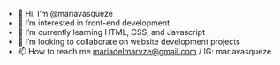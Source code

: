 - 👋 Hi, I’m @mariavasqueze
- 👀 I’m interested in front-end development
- 🌱 I’m currently learning HTML, CSS, and Javascript
- 💞️ I’m looking to collaborate on website development projects
- 📫 How to reach me mariadelmarvze@gmail.com / IG: mariavasqueze

<!---
mariavasqueze/mariavasqueze is a ✨ special ✨ repository because its `README.md` (this file) appears on your GitHub profile.
You can click the Preview link to take a look at your changes.
--->
